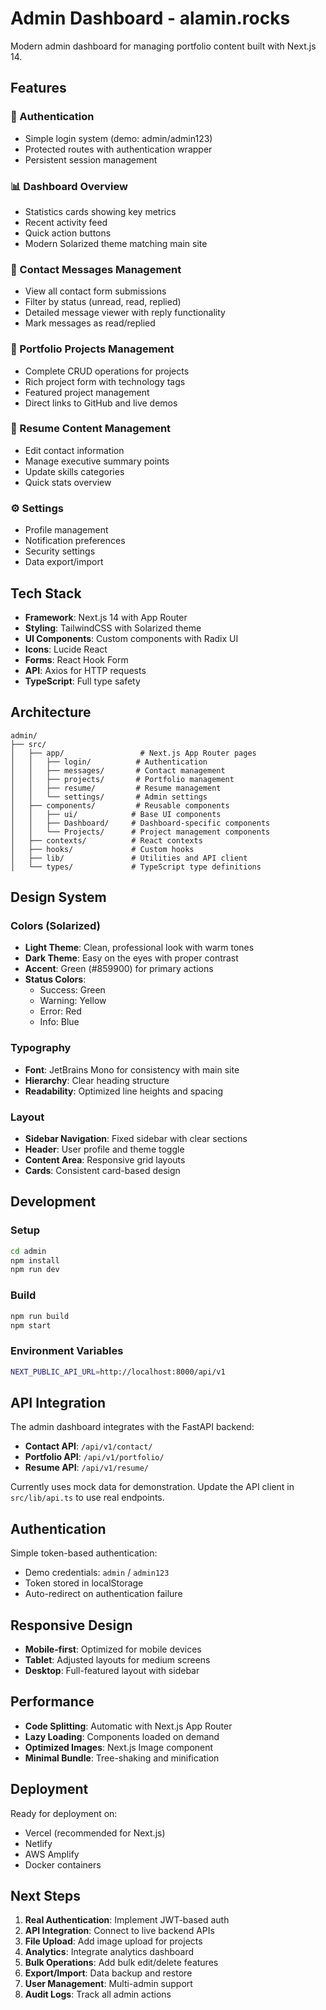 # Admin Dashboard - alamin.rocks

Modern admin dashboard for managing portfolio content built with Next.js 14.

## Features

### 🔐 Authentication
- Simple login system (demo: admin/admin123)
- Protected routes with authentication wrapper
- Persistent session management

### 📊 Dashboard Overview
- Statistics cards showing key metrics
- Recent activity feed
- Quick action buttons
- Modern Solarized theme matching main site

### 💬 Contact Messages Management
- View all contact form submissions
- Filter by status (unread, read, replied)
- Detailed message viewer with reply functionality
- Mark messages as read/replied

### 🚀 Portfolio Projects Management
- Complete CRUD operations for projects
- Rich project form with technology tags
- Featured project management
- Direct links to GitHub and live demos

### 📄 Resume Content Management
- Edit contact information
- Manage executive summary points
- Update skills categories
- Quick stats overview

### ⚙️ Settings
- Profile management
- Notification preferences
- Security settings
- Data export/import

## Tech Stack

- **Framework**: Next.js 14 with App Router
- **Styling**: TailwindCSS with Solarized theme
- **UI Components**: Custom components with Radix UI
- **Icons**: Lucide React
- **Forms**: React Hook Form
- **API**: Axios for HTTP requests
- **TypeScript**: Full type safety

## Architecture

```
admin/
├── src/
│   ├── app/                 # Next.js App Router pages
│   │   ├── login/          # Authentication
│   │   ├── messages/       # Contact management
│   │   ├── projects/       # Portfolio management
│   │   ├── resume/         # Resume management
│   │   └── settings/       # Admin settings
│   ├── components/         # Reusable components
│   │   ├── ui/            # Base UI components
│   │   ├── Dashboard/     # Dashboard-specific components
│   │   └── Projects/      # Project management components
│   ├── contexts/          # React contexts
│   ├── hooks/             # Custom hooks
│   ├── lib/               # Utilities and API client
│   └── types/             # TypeScript type definitions
```

## Design System

### Colors (Solarized)
- **Light Theme**: Clean, professional look with warm tones
- **Dark Theme**: Easy on the eyes with proper contrast
- **Accent**: Green (#859900) for primary actions
- **Status Colors**: 
  - Success: Green
  - Warning: Yellow  
  - Error: Red
  - Info: Blue

### Typography
- **Font**: JetBrains Mono for consistency with main site
- **Hierarchy**: Clear heading structure
- **Readability**: Optimized line heights and spacing

### Layout
- **Sidebar Navigation**: Fixed sidebar with clear sections
- **Header**: User profile and theme toggle
- **Content Area**: Responsive grid layouts
- **Cards**: Consistent card-based design

## Development

### Setup
```bash
cd admin
npm install
npm run dev
```

### Build
```bash
npm run build
npm start
```

### Environment Variables
```bash
NEXT_PUBLIC_API_URL=http://localhost:8000/api/v1
```

## API Integration

The admin dashboard integrates with the FastAPI backend:

- **Contact API**: `/api/v1/contact/`
- **Portfolio API**: `/api/v1/portfolio/`
- **Resume API**: `/api/v1/resume/`

Currently uses mock data for demonstration. Update the API client in `src/lib/api.ts` to use real endpoints.

## Authentication

Simple token-based authentication:
- Demo credentials: `admin` / `admin123`
- Token stored in localStorage
- Auto-redirect on authentication failure

## Responsive Design

- **Mobile-first**: Optimized for mobile devices
- **Tablet**: Adjusted layouts for medium screens
- **Desktop**: Full-featured layout with sidebar

## Performance

- **Code Splitting**: Automatic with Next.js App Router
- **Lazy Loading**: Components loaded on demand
- **Optimized Images**: Next.js Image component
- **Minimal Bundle**: Tree-shaking and minification

## Deployment

Ready for deployment on:
- Vercel (recommended for Next.js)
- Netlify
- AWS Amplify
- Docker containers

## Next Steps

1. **Real Authentication**: Implement JWT-based auth
2. **API Integration**: Connect to live backend APIs
3. **File Upload**: Add image upload for projects
4. **Analytics**: Integrate analytics dashboard
5. **Bulk Operations**: Add bulk edit/delete features
6. **Export/Import**: Data backup and restore
7. **User Management**: Multi-admin support
8. **Audit Logs**: Track all admin actions